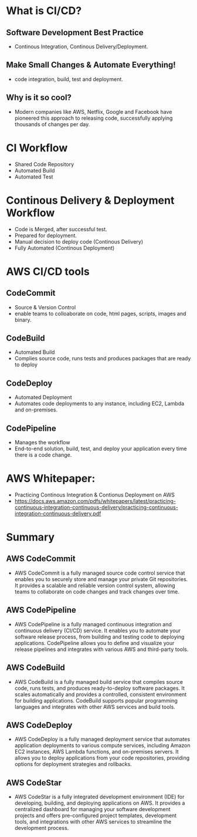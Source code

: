 # What is CI/CD?
  ## Software Development Best Practice
  - Continous Integration, Continous Delivery/Deployment.
  ## Make Small Changes & Automate Everything!
  - code integration, build, test and deployment.
  ## Why is it so cool?
  - Modern companies like AWS, Netflix, Google and Facebook have pioneered this approach to releasing code, successfully applying thousands of changes per day.

# CI Workflow
- Shared Code Repository
- Automated Build
- Automated Test

# Continous Delivery & Deployment Workflow
- Code is Merged, after successful test.
- Prepared for deployment.
- Manual decision to deploy code (Continous Delivery)
- Fully Automated (Continous Deployment)


# AWS CI/CD tools
  ## CodeCommit
  - Source & Version Control
  - enable teams to colloaborate on code, html pages, scripts, images and binary.
  ## CodeBuild
  - Automated Build
  - Complies source code, runs tests and produces packages that are ready to deploy
  ## CodeDeploy
  - Automated Deployment
  - Automates code deployments to any instance, including EC2, Lambda and on-premises.
  ## CodePipeline
  - Manages the workflow
  - End-to-end solution, build, test, and deploy your application every time there is a code change.

# AWS Whitepaper:
- Practicing Continous Integration & Contionus Deployment on AWS
- <https://docs.aws.amazon.com/pdfs/whitepapers/latest/practicing-continuous-integration-continuous-delivery/practicing-continuous-integration-continuous-delivery.pdf>

# Summary
## AWS CodeCommit 
- AWS CodeCommit is a fully managed source code control service that enables you to securely store and manage your private Git repositories. It provides a scalable and reliable version control system, allowing teams to collaborate on code changes and track changes over time.

## AWS CodePipeline
- AWS CodePipeline is a fully managed continuous integration and continuous delivery (CI/CD) service. It enables you to automate your software release process, from building and testing code to deploying applications. CodePipeline allows you to define and visualize your release pipelines and integrates with various AWS and third-party tools.

## AWS CodeBuild
- AWS CodeBuild is a fully managed build service that compiles source code, runs tests, and produces ready-to-deploy software packages. It scales automatically and provides a controlled, consistent environment for building applications. CodeBuild supports popular programming languages and integrates with other AWS services and build tools.

## AWS CodeDeploy
- AWS CodeDeploy is a fully managed deployment service that automates application deployments to various compute services, including Amazon EC2 instances, AWS Lambda functions, and on-premises servers. It allows you to deploy applications from your code repositories, providing options for deployment strategies and rollbacks.

## AWS CodeStar
- AWS CodeStar is a fully integrated development environment (IDE) for developing, building, and deploying applications on AWS. It provides a centralized dashboard for managing your software development projects and offers pre-configured project templates, development tools, and integrations with other AWS services to streamline the development process.